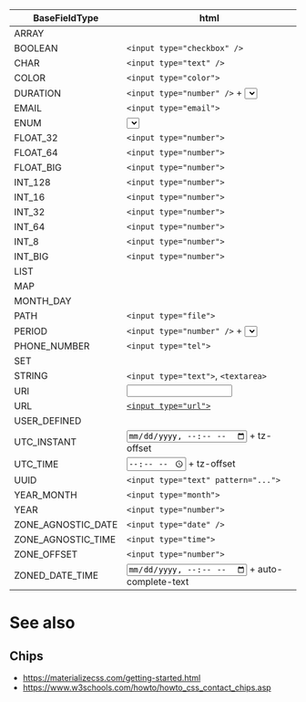 |BaseFieldType|html|
|---|---|
|ARRAY||
|BOOLEAN|`<input type="checkbox" />`|
|CHAR|`<input type="text" />`|
|COLOR|`<input type="color">`|
|DURATION|`<input type="number" />` + <select>|
|EMAIL|`<input type="email">`|
|ENUM|<select>|
|FLOAT_32|`<input type="number">`|
|FLOAT_64|`<input type="number">`|
|FLOAT_BIG|`<input type="number">`|
|INT_128|`<input type="number">`|
|INT_16|`<input type="number">`|
|INT_32|`<input type="number">`|
|INT_64|`<input type="number">`|
|INT_8|`<input type="number">`|
|INT_BIG|`<input type="number">`|
|LIST||
|MAP||
|MONTH_DAY||
|PATH|`<input type="file">`|
|PERIOD|`<input type="number" />` + <select>|
|PHONE_NUMBER|`<input type="tel">`|
|SET||
|STRING|`<input type="text">`, `<textarea>`|
|URI|<input type="text" pattern="...">|
|URL|[`<input type="url">`](https://developer.mozilla.org/en-US/docs/Web/HTML/Element/input/url)|
|USER_DEFINED||
|UTC_INSTANT|<input type="datetime-local"> + tz-offset|
|UTC_TIME|<input type="time"> + tz-offset|
|UUID|`<input type="text" pattern="...">`|
|YEAR_MONTH|`<input type="month">`|
|YEAR|`<input type="number">`|
|ZONE_AGNOSTIC_DATE|`<input type="date" />`|
|ZONE_AGNOSTIC_TIME|`<input type="time">`|
|ZONE_OFFSET|`<input type="number">`|
|ZONED_DATE_TIME|<input type="datetime-local"> + auto-complete-text|


# See also
## Chips
- https://materializecss.com/getting-started.html
- https://www.w3schools.com/howto/howto_css_contact_chips.asp
